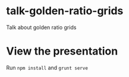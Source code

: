 # talk-golden-ratio-grids
Talk about golden ratio grids


# View the presentation

Run `npm install` and `grunt serve`
